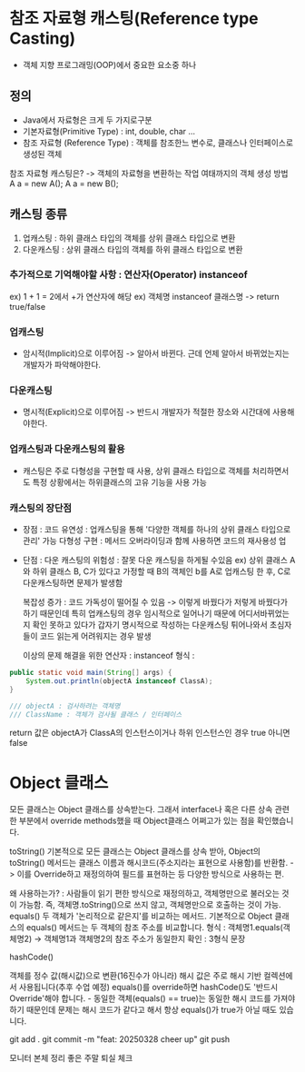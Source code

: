 # 참조 자료형 캐스팅(Reference type Casting)
- 객체 지향 프로그래밍(OOP)에서 중요한 요소중 하나

## 정의
- Java에서 자료형은 크게 두 가지로구분
 - 기본자료형(Primitive Type) : int, double, char ...
 - 참조 자료형 (Reference Type) : 객체를 참조한느 변수로, 클래스나 인터페이스로 생성된 객체

참조 자료형 캐스팅은? -> 객체의 자료형을 변환하는 작업
여태까지의 객체 생성 방법
A a = new A();
A a = new B();

## 캐스팅 종류
1. 업캐스팅 : 하위 클래스 타입의 객체를 상위 클래스 타입으로 변환
2. 다운캐스팅 : 상위 클래스 타입의 객체를 하위 클래스 타입으로 변환

### 추가적으로 기억해야할 사항 : 연산자(Operator) instanceof
ex) 1 + 1 = 2에서 +가 연산자에 해당
ex) 객체명 instanceof 클래스명 -> return true/false

### 업캐스팅
- 암시적(Implicit)으로 이루어짐 -> 알아서 바뀐다.
    근데 언제 알아서 바뀌었는지는 개발자가 파악해야한다.

### 다운캐스팅
- 명시적(Explicit)으로 이루어짐 -> 반드시 개발자가 적절한 장소와 시간대에 사용해야한다.

### 업캐스팅과 다운캐스팅의 활용
- 캐스팅은 주로 다형성을 구현할 때 사용, 상위 클래스 타입으로 객체를 처리하면서도
  특정 상황에서는 하위클래스의 고유 기능을 사용 가능

### 캐스팅의 장단점
- 장점 : 
  코드 유연성 : 업캐스팅을 통해 '다양한 객체를 하나의 상위 클래스 타입으로 관리' 가능
  다형성 구현 : 메서드 오버라이딩과 함께 사용하면 코드의 재사용성 업

- 단점 : 
  다운 캐스팅의 위험성 : 잘못 다운 캐스팅을 하게될 수있음
  ex) 상위 클래스 A와 하위 클래스 B, C가 있다고 가정할 때
      B의 객체인 b를 A로 업캐스팅 한 후, C로 다운캐스팅하면 문제가 발생함

  복잡성 증가 : 코드 가독성이 떨어질 수 있음 -> 이렇게 바꿨다가 저렇게 바꿨다가 하기 때문인데
              특히 업캐스팅의 경우 임시적으로 일어나기 때문에 어디서바뀌었는지 확인 못하고 있다가
              갑자기 명시적으로 작성하는 다운캐스팅 튀어나와서 초심자들이 코드 읽는게 어려워지는 경우 발생

  이상의 문제 해결을 위한 연산자 : instanceof
  형식 :
```java
public static void main(String[] args) {
    System.out.println(objectA instanceof ClassA);
}

/// objectA : 검사하려는 객체명
/// ClassName : 객체가 검사될 클래스 / 인터페이스
```

return 값은 objectA가 ClassA의 인스턴스이거나 하위 인스턴스인 경우
true 아니면 false


# Object 클래스
모든 클래스는 Object 클래스를 상속받는다. 그래서 interface나 혹은 다른 상속 관련한 부분에서 override methods했을 때 Object클래스 어쩌고가 있는 점을 확인했습니다.

toString() 기본적으로 모든 클래스는 Object 클래스를 상속 받아, Object의 toString() 메서드는 클래스 이름과 해시코드(주소지라는 표현으로 사용함)를 반환함. -> 이를 Override하고 재정의하여 필드를 표현하는 등 다양한 방식으로 사용하는 편.

왜 사용하는가? : 사람들이 읽기 편한 방식으로 재정의하고, 객체명만으로 불러오는 것이 가능함. 즉, 객체명.toString()으로 쓰지 않고, 객체명만으로 호출하는 것이 가능.
equals() 두 객체가 '논리적으로 같은지'를 비교하는 메서드. 기본적으로 Object 클래스의 equals() 메서드는 두 객체의 참조 주소를 비교합니다. 형식 : 객체명1.equals(객체명2) -> 객체명1과 객체명2의 참조 주소가 동일한지 확인 : 3형식 문장

hashCode()

객체를 정수 값(해시값)으로 변환(16진수가 아니라) 해시 값은 주로 해시 기반 컬렉션에서 사용됩니다(추후 수업 예정) equals()를 override하면 hashCode()도 '반드시 Override'해야 합니다. - 동일한 객체(equals() == true)는 동일한 해시 코드를 가져야 하기 때문인데 문제는 해시 코드가 같다고 해서 항상 equals()가 true가 아닐 때도 있습니다.

git add . git commit -m "feat: 20250328 cheer up" git push

모니터 본체 정리 좋은 주말 퇴실 체크













